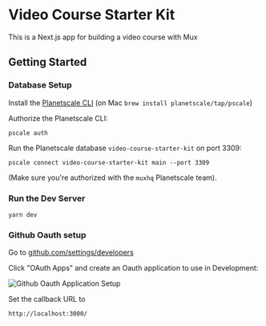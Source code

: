 # Video Course Starter Kit

This is a Next.js app for building a video course with Mux

## Getting Started

### Database Setup

Install the [Planetscale CLI](https://github.com/planetscale/cli) (on Mac `brew install planetscale/tap/pscale`)

Authorize the Planetscale CLI:

```
pscale auth
```

Run the Planetscale database `video-course-starter-kit` on port 3309:

```
pscale connect video-course-starter-kit main --port 3309
```

(Make sure you're authorized with the `muxhq` Planetscale team).

### Run the Dev Server

```
yarn dev
```

### Github Oauth setup

Go to [github.com/settings/developers](https://github.com/settings/developers)

Click "OAuth Apps" and create an Oauth application to use in Development:

![Github Oauth Application Setup]('../screenshots/github-oauth.png')

Set the callback URL to 

```
http://localhost:3000/
```
